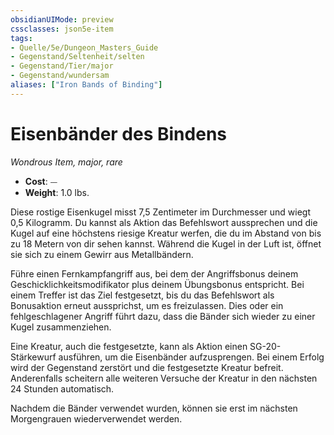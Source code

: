 ```yaml
---
obsidianUIMode: preview
cssclasses: json5e-item
tags:
- Quelle/5e/Dungeon_Masters_Guide
- Gegenstand/Seltenheit/selten
- Gegenstand/Tier/major
- Gegenstand/wundersam
aliases: ["Iron Bands of Binding"]
---
```

# Eisenbänder des Bindens
*Wondrous Item, major, rare*  

- **Cost**: ⏤
- **Weight**: 1.0 lbs.

Diese rostige Eisenkugel misst 7,5 Zentimeter im Durchmesser und wiegt 0,5 Kilogramm. Du kannst als Aktion das Befehlswort aussprechen und die Kugel auf eine höchstens riesige Kreatur werfen, die du im Abstand von bis zu 18 Metern von dir sehen kannst. Während die Kugel in der Luft ist, öffnet sie sich zu einem Gewirr aus Metallbändern.

Führe einen Fernkampfangriff aus, bei dem der Angriffsbonus deinem Geschicklichkeitsmodifikator plus deinem Übungsbonus entspricht. Bei einem Treffer ist das Ziel festgesetzt, bis du das Befehlswort als Bonusaktion erneut aussprichst, um es freizulassen. Dies oder ein fehlgeschlagener Angriff führt dazu, dass die Bänder sich wieder zu einer Kugel zusammenziehen.

Eine Kreatur, auch die festgesetzte, kann als Aktion einen SG-20-Stärkewurf ausführen, um die Eisenbänder aufzusprengen. Bei einem Erfolg wird der Gegenstand zerstört und die festgesetzte Kreatur befreit. Anderenfalls scheitern alle weiteren Versuche der Kreatur in den nächsten 24 Stunden automatisch.

Nachdem die Bänder verwendet wurden, können sie erst im nächsten Morgengrauen wiederverwendet werden.